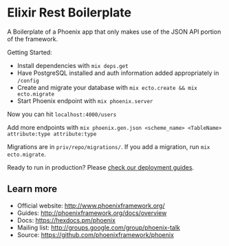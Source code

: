 # Elixir Rest Boilerplate

A Boilerplate of a Phoenix app that only makes use of the JSON API portion of the framework.

Getting Started:

  * Install dependencies with `mix deps.get`
  * Have PostgreSQL installed and auth information added appropriately in `/config`
  * Create and migrate your database with `mix ecto.create && mix ecto.migrate`
  * Start Phoenix endpoint with `mix phoenix.server`

Now you can hit `localhost:4000/users`

Add more endpoints with `mix phoenix.gen.json <scheme_name> <TableName> attribute:type attribute:type`

Migrations are in `priv/repo/migrations/`. If you add a migration, run `mix ecto.migrate`.

Ready to run in production? Please [check our deployment guides](http://www.phoenixframework.org/docs/deployment).

## Learn more

  * Official website: http://www.phoenixframework.org/
  * Guides: http://phoenixframework.org/docs/overview
  * Docs: https://hexdocs.pm/phoenix
  * Mailing list: http://groups.google.com/group/phoenix-talk
  * Source: https://github.com/phoenixframework/phoenix
